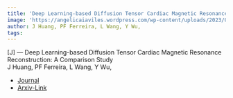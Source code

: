 ```yaml
---  
title: 'Deep Learning-based Diffusion Tensor Cardiac Magnetic Resonance Reconstruction: A Comparison Study'  
image: 'https://angelicaiaviles.wordpress.com/wp-content/uploads/2023/04/dldtcmri.png'  
author: J Huang, PF Ferreira, L Wang, Y Wu,  
tags:   
---  
```

  
[J] — Deep Learning-based Diffusion Tensor Cardiac Magnetic Resonance Reconstruction: A Comparison Study  
J Huang, PF Ferreira, L Wang, Y Wu,  
  
- [Journal](https://www.nature.com/articles/s41598-024-55880-2)
- [Arxiv-Link](https://arxiv.org/pdf/2304.00996.pdf)  
        